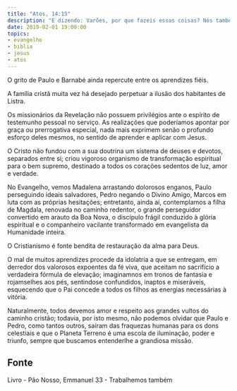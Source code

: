 ```yaml
---
title: "Atos, 14:15"
description: "E dizendo: Varões, por que fazeis essas coisas? Nós também somos homens como vós, sujeitos às mesmas paixões."
date: 2019-02-01 19:00:00
topics: 
- evangelho
- biblia
- jesus
- atos
---
```


O grito de Paulo e Barnabé ainda repercute entre os aprendizes fiéis.

A família cristã muita vez há desejado perpetuar a ilusão dos habitantes de
Listra.

Os missionários da Revelação não possuem privilégios ante o espírito de
testemunho pessoal no serviço. As realizações que poderíamos apontar por graça ou
prerrogativa especial, nada mais exprimem senão o profundo esforço deles mesmos,
no sentido de aprender e aplicar com Jesus.

O Cristo não fundou com a sua doutrina um sistema de deuses e devotos,
separados entre si; criou vigoroso organismo de transformação espiritual para o bem
supremo, destinado a todos os corações sedentos de luz, amor e verdade.

No Evangelho, vemos Madalena arrastando dolorosos enganos, Paulo
perseguindo ideais salvadores, Pedro negando o Divino Amigo, Marcos em luta com
as próprias hesitações; entretanto, ainda aí, contemplamos a filha de Magdala,
renovada no caminho redentor, o grande perseguidor convertido em arauto da Boa
Nova, o discípulo frágil conduzido à glória espiritual e o companheiro vacilante
transformado em evangelista da Humanidade inteira.

O Cristianismo é fonte bendita de restauração da alma para Deus.

O mal de muitos aprendizes procede da idolatria a que se entregam, em
derredor dos valorosos expoentes da fé viva, que aceitam no sacrifício a verdadeira
fórmula de elevação; imaginam­nos em tronos de fantasia e rojam­se­lhes aos pés,
sentindo­se confundidos, inaptos e miseráveis, esquecendo que o Pai concede a
todos os filhos as energias necessárias à vitória.

Naturalmente, todos devemos amor e respeito aos grandes vultos do
caminho cristão; todavia, por isto mesmo, não podemos olvidar que Paulo e Pedro,
como tantos outros, saíram das fraquezas humanas para os dons celestiais e que o
Planeta Terreno é uma escola de iluminação, poder e triunfo, sempre que buscamos
entender­lhe a grandiosa missão.



## Fonte
Livro - Pão Nosso, Emmanuel
33 - Trabalhemos também
